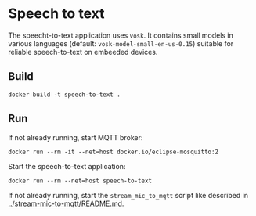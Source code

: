 # Speech to text

The speecht-to-text application uses `vosk`. It contains small models in various languages (default: `vosk-model-small-en-us-0.15`) suitable for reliable speech-to-text on embeeded devices.

## Build

```shell
docker build -t speech-to-text .
```

## Run

If not already running, start MQTT broker:

```shell
docker run --rm -it --net=host docker.io/eclipse-mosquitto:2
```

Start the speech-to-text application:

```shell
docker run --rm --net=host speech-to-text
```

If not already running, start the `stream_mic_to_mqtt` script like described in [../stream-mic-to-mqtt/README.md](../stream-mic-to-mqtt/README.md).